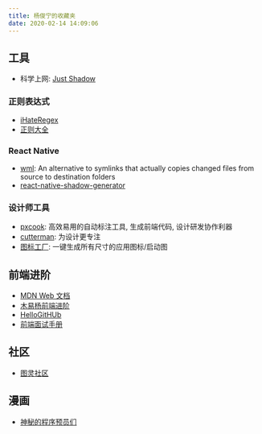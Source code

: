 ```yaml
---
title: 杨俊宁的收藏夹
date: 2020-02-14 14:09:06
---
```


## 工具

- 科学上网: [Just Shadow](https://www.justshadow.me/members/aff.php?aff=217)

### 正则表达式

- [iHateRegex](https://ihateregex.io/)
- [正则大全](https://any86.github.io/any-rule/)

### React Native

- [wml](https://github.com/wix/wml): An alternative to symlinks that actually copies changed files from source to destination folders
- [react-native-shadow-generator](https://ethercreative.github.io/react-native-shadow-generator/)

### 设计师工具

- [pxcook](https://fancynode.com.cn/pxcook): 高效易用的自动标注工具, 生成前端代码, 设计研发协作利器
- [cutterman](https://www.cutterman.cn/zh): 为设计更专注
- [图标工厂](https://icon.wuruihong.com/): 一键生成所有尺寸的应用图标/启动图

## 前端进阶

- [MDN Web 文档](https://developer.mozilla.org/zh-CN/)
- [木易杨前端进阶](https://muyiy.cn/)
- [HelloGitHUb](https://hellogithub.com/)
- [前端面试手册](https://bre.is/THbxnbf7)

## 社区

- [图灵社区](https://www.ituring.com.cn/)

## 漫画

- [神秘的程序预员们](https://code2048.com/)
